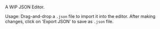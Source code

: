A WIP JSON Editor.

Usage:
Drag-and-drop a `.json` file to import it into the editor.
After making changes, click on 'Export JSON' to save as `.json` file. 
